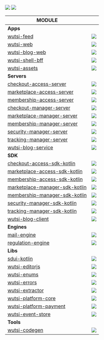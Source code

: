 [![](https://github.com/wutsi/wutsi-mono/actions/workflows/_master.yml/badge.svg)](https://github.com/wutsi/wutsi-mono/actions/workflows/_master.yml)
[![](https://github.com/wutsi/wutsi-mono/actions/workflows/_pull_request.yml/badge.svg)](https://github.com/wutsi/wutsi-mono/actions/workflows/_pull_request.yml)

| MODULE                                                               |                                                                                                                                                                                                             |
|----------------------------------------------------------------------|-------------------------------------------------------------------------------------------------------------------------------------------------------------------------------------------------------------|
| **Apps**                                                             |
| [wutsi-feed](app/wutsi-feed)                                         | [![](https://github.com/wutsi/wutsi-mono/actions/workflows/app-wutsi-feed-master.yml/badge.svg)](https://github.com/wutsi/wutsi-mono/actions/workflows/app-wutsi-feed-master.yml)                           |
| [wutsi-web](app/wutsi-web)                                           | [![](https://github.com/wutsi/wutsi-mono/actions/workflows/app-wutsi-web-master.yml/badge.svg)](https://github.com/wutsi/wutsi-mono/actions/workflows/app-wutsi-web-master.yml)                             |
| [wutsi-blog-web](app/wutsi-blog-web)                                 | [![](https://github.com/wutsi/wutsi-mono/actions/workflows/app-wutsi-blog-web-master.yml/badge.svg)](https://github.com/wutsi/wutsi-mono/actions/workflows/app-wutsi-blog-web-master.yml)                   |
| [wutsi-shell-bff](app/wutsi-shell-bff)                               | [![](https://github.com/wutsi/wutsi-mono/actions/workflows/app-wutsi-shell-bff-master.yml/badge.svg)](https://github.com/wutsi/wutsi-mono/actions/workflows/app-wutsi-shell-bff-master.yml)                 |
| [wutsi-assets](app/wutsi-assets)                                     | [![](https://github.com/wutsi/wutsi-mono/actions/workflows/app-wutsi-assets-master.yml/badge.svg)](https://github.com/wutsi/wutsi-mono/actions/workflows/app-wutsi-assets-master.yml)                       |
| **Servers**                                                          |
| [checkout-access-server](server/checkout-access-server)              | [![](https://github.com/wutsi/wutsi-mono/actions/workflows/server-checkout-access-master.yml/badge.svg)](https://github.com/wutsi/wutsi-mono/actions/workflows/server-checkout-access-master.yml)           |
| [marketplace-access-server](server/marketplace-access-server)        | [![](https://github.com/wutsi/wutsi-mono/actions/workflows/server-marketplace-access-master.yml/badge.svg)](https://github.com/wutsi/wutsi-mono/actions/workflows/server-marketplace-access-master.yml)     |
| [membership-access-server](server/membership-access-server)          | [![](https://github.com/wutsi/wutsi-mono/actions/workflows/server-membership-access-master.yml/badge.svg)](https://github.com/wutsi/wutsi-mono/actions/workflows/server-membership-access-master.yml)       |
| [checkout-manager-server](server/checkout-manager-server)            | [![](https://github.com/wutsi/wutsi-mono/actions/workflows/server-checkout-manager-master.yml/badge.svg)](https://github.com/wutsi/wutsi-mono/actions/workflows/server-checkout-manager-master.yml)         |
| [marketplace-manager-server](server/marketplace-manager-server)      | [![](https://github.com/wutsi/wutsi-mono/actions/workflows/server-marketplace-manager-master.yml/badge.svg)](https://github.com/wutsi/wutsi-mono/actions/workflows/server-marketplace-manager-master.yml)   |
| [membership-manager-server](server/membership-manager-server)        | [![](https://github.com/wutsi/wutsi-mono/actions/workflows/server-membership-manager-master.yml/badge.svg)](https://github.com/wutsi/wutsi-mono/actions/workflows/server-membership-manager-master.yml)     |
| [security-manager-server](server/security-manager-server)            | [![](https://github.com/wutsi/wutsi-mono/actions/workflows/server-security-manager-master.yml/badge.svg)](https://github.com/wutsi/wutsi-mono/actions/workflows/server-security-manager-master.yml)         |
| [tracking-manager-server](server/tracking-manager-server)            | [![](https://github.com/wutsi/wutsi-mono/actions/workflows/server-tracking-manager-master.yml/badge.svg)](https://github.com/wutsi/wutsi-mono/actions/workflows/server-tracking-manager-master.yml)         |
| [wutsi-blog-service](server/wutsi-blog-service)                      | [![](https://github.com/wutsi/wutsi-mono/actions/workflows/server-wutsi-blog-service-master.yml/badge.svg)](https://github.com/wutsi/wutsi-mono/actions/workflows/server-wutsi-blog-service-master.yml)     |
| **SDK**                                                              |
| [checkout-access-sdk-kotlin](sdk/checkout-access-sdk-kotlin)         | [![](https://github.com/wutsi/wutsi-mono/actions/workflows/sdk-checkout-access-master.yml/badge.svg)](https://github.com/wutsi/wutsi-mono/actions/workflows/sdk-checkout-access-master.yml)                 |
| [marketplace-access-sdk-kotlin](sdk/marketplace-access-sdk-kotlin)   | [![](https://github.com/wutsi/wutsi-mono/actions/workflows/sdk-marketplace-access-master.yml/badge.svg)](https://github.com/wutsi/wutsi-mono/actions/workflows/sdk-marketplace-access-master.yml)           |
| [membership-access-sdk-kotlin](sdk/membership-access-sdk-kotlin)     | [![](https://github.com/wutsi/wutsi-mono/actions/workflows/sdk-membership-access-master.yml/badge.svg)](https://github.com/wutsi/wutsi-mono/actions/workflows/sdk-membership-access-master.yml)             |
| [marketplace-manager-sdk-kotlin](sdk/marketplace-manager-sdk-kotlin) | [![](https://github.com/wutsi/wutsi-mono/actions/workflows/sdk-marketplace-manager-master.yml/badge.svg)](https://github.com/wutsi/wutsi-mono/actions/workflows/sdk-marketplace-manager-master.yml)         |
| [membership-manager-sdk-kotlin](sdk/membership-manager-sdk-kotlin)   | [![](https://github.com/wutsi/wutsi-mono/actions/workflows/sdk-membership-manager-master.yml/badge.svg)](https://github.com/wutsi/wutsi-mono/actions/workflows/sdk-membership-manager-master.yml)           |
| [security-manager-sdk-kotlin](sdk/security-manager-sdk-kotlin)       | [![](https://github.com/wutsi/wutsi-mono/actions/workflows/sdk-security-manager-master.yml/badge.svg)](https://github.com/wutsi/wutsi-mono/actions/workflows/sdk-security-manager-master.yml)               |
| [tracking-manager-sdk-kotlin](sdk/tracking-manager-sdk-kotlin)       | [![](https://github.com/wutsi/wutsi-mono/actions/workflows/sdk-tracking-manager-master.yml/badge.svg)](https://github.com/wutsi/wutsi-mono/actions/workflows/sdk-tracking-manager-master.yml)               |
| [wutsi-blog-client](sdk/wutsi-blog-client)                           | [![](https://github.com/wutsi/wutsi-mono/actions/workflows/sdk-wutsi-blog-client-master.yml/badge.svg)](https://github.com/wutsi/wutsi-mono/actions/workflows/sdk-wutsi-blog-client-master.yml)             |
| **Engines**                                                          |
| [mail-engine](engine/mail-engine)                                    | [![](https://github.com/wutsi/wutsi-mono/actions/workflows/engine-mail-engine-master.yml/badge.svg)](https://github.com/wutsi/wutsi-mono/actions/workflows/engine-mail-engine-master.yml)                   |
| [regulation-engine](engine/regulation-engine)                        | [![](https://github.com/wutsi/wutsi-mono/actions/workflows/engine-regulation-engine-master.yml/badge.svg)](https://github.com/wutsi/wutsi-mono/actions/workflows/engine-regulation-engine-master.yml)       |
| **Libs**                                                             |
| [sdui-kotlin](libs/sdui-kotlin)                                      | [![](https://github.com/wutsi/wutsi-mono/actions/workflows/libs-sdui-kotlin-master.yml/badge.svg)](https://github.com/wutsi/wutsi-mono/actions/workflows/libs-sdui-kotlin-master.yml)                       |
| [wutsi-editorjs](libs/wutsi-editorjs)                                | [![](https://github.com/wutsi/wutsi-mono/actions/workflows/libs-wutsi-editorjs-master.yml/badge.svg)](https://github.com/wutsi/wutsi-mono/actions/workflows/libs-wutsi-editorjs-master.yml)                 |
| [wutsi-enums](libs/wutsi-enums)                                      | [![](https://github.com/wutsi/wutsi-mono/actions/workflows/libs-wutsi-enums-master.yml/badge.svg)](https://github.com/wutsi/wutsi-mono/actions/workflows/libs-wutsi-enums-master.yml)                       |
| [wutsi-errors](libs/wutsi-errors)                                    | [![](https://github.com/wutsi/wutsi-mono/actions/workflows/libs-wutsi-errors-master.yml/badge.svg)](https://github.com/wutsi/wutsi-mono/actions/workflows/libs-wutsi-errors-master.yml)                     |
| [wutsi-extractor](libs/wutsi-extractor)                              | [![](https://github.com/wutsi/wutsi-mono/actions/workflows/libs-wutsi-extractor-master.yml/badge.svg)](https://github.com/wutsi/wutsi-mono/actions/workflows/libs-wutsi-extractor-master.yml)               |
| [wutsi-platform-core](libs/wutsi-platform-core)                      | [![](https://github.com/wutsi/wutsi-mono/actions/workflows/libs-wutsi-platform-core-master.yml/badge.svg)](https://github.com/wutsi/wutsi-mono/actions/workflows/libs-wutsi-platform-core-master.yml)       |
| [wutsi-platform-payment](libs/wutsi-platform-payment)                | [![](https://github.com/wutsi/wutsi-mono/actions/workflows/libs-wutsi-platform-payment-master.yml/badge.svg)](https://github.com/wutsi/wutsi-mono/actions/workflows/libs-wutsi-platform-payment-master.yml) |
| [wutsi-event-store](libs/wutsi-event-store)                          | [![](https://github.com/wutsi/wutsi-mono/actions/workflows/libs-wutsi-event-store-master.yml/badge.svg)](https://github.com/wutsi/wutsi-mono/actions/workflows/libs-wutsi-event-store-master.yml)           |
| **Tools**                                                            |
| [wutsi-codegen](tools/wutsi-codegen)                                 | [![](https://github.com/wutsi/wutsi-mono/actions/workflows/tools-wutsi-codegen-master.yml/badge.svg)](https://github.com/wutsi/wutsi-mono/actions/workflows/tools-wutsi-codegen-master.yml)                 |
